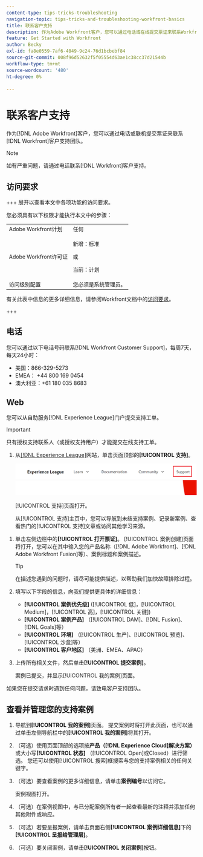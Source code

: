 ```yaml
---
content-type: tips-tricks-troubleshooting
navigation-topic: tips-tricks-and-troubleshooting-workfront-basics
title: 联系客户支持
description: 作为Adobe Workfront客户，您可以通过电话或在线提交票证来联系Workfront客户支持团队。 本文包括联系客户支持以及查看和管理支持案例的说明。
feature: Get Started with Workfront
author: Becky
exl-id: fa8e0559-7af6-4049-9c24-76d1bcbebf84
source-git-commit: 008f96d52632f5f05554d63ae1c38cc37d21544b
workflow-type: tm+mt
source-wordcount: '480'
ht-degree: 0%

---
```


# 联系客户支持

<!--Audited: 12/2023-->

<!--
<p>(We need to keep this as a standalone article. It is linked in multiple articles and FAQs.)</p>
-->

作为[!DNL Adobe Workfront]客户，您可以通过电话或联机提交票证来联系[!DNL Workfront]客户支持团队。

>[!NOTE]
>
>如有严重问题，请通过电话联系[!DNL Workfront]客户支持。

## 访问要求

+++ 展开以查看本文中各项功能的访问要求。

您必须具有以下权限才能执行本文中的步骤：

<table style="table-layout:auto"> 
 <col> 
 <col> 
 <tbody> 
  <tr> 
   <td role="rowheader">Adobe Workfront计划</td> 
   <td>任何</td> 
  </tr> 
  <tr> 
  <tr> 
   <td role="rowheader">Adobe Workfront许可证</td> 
   <td><p>新增：标准</p>
       <p>或</p>
       <p>当前：计划</p></td>
  </tr> 
  </tr> 
  <tr> 
   <td role="rowheader">访问级别配置</td> 
   <td>您必须是系统管理员。</td>
  </tr> 
 </tbody> 
</table>

有关此表中信息的更多详细信息，请参阅Workfront文档中的[访问要求](/help/quicksilver/administration-and-setup/add-users/access-levels-and-object-permissions/access-level-requirements-in-documentation.md)。

+++

## 电话

您可以通过以下电话号码联系[!DNL Workfront Customer Support]，每周7天，每天24小时：

* 美国：866-329-5273
* EMEA： +44 800 169 0454
* 澳大利亚：+61 180 035 8683

<!--Old numbers - before 2/10/2025:

* US: 844-306-HELP(4357)
* EMEA: +44 1256 274200
* Australia: +61 1800 849259

-->

## Web

您可以从自助服务[!DNL Experience League]门户提交支持工单。

>[!IMPORTANT]
>
>只有授权支持联系人（或授权支持用户）才能提交在线支持工单。


1. 从[[!DNL Experience League]](https://experienceleague.adobe.com)网站，单击页面顶部的&#x200B;**[!UICONTROL 支持]**。

   ![](assets/experience-league-top-navigation-with-support-highlighted.png)

   [!UICONTROL 支持]页面打开。

   从[!UICONTROL 支持]主页中，您可以导航到未结支持案例、记录新案例、查看热门的[!UICONTROL 支持]文章或访问其他学习来源。

<!--1. To submit a case, select the option **[!UICONTROL Open a support case]**, then click **[!UICONTROL Sign] In**.-->

1. 单击左侧边栏中的&#x200B;**[!UICONTROL 打开票证]**。
[!UICONTROL 案例创建]页面将打开，您可以在其中输入您的产品名称（[!DNL Adobe Workfront]、[!DNL Adobe Workfront Fusion]等）、案例标题和案例描述。

   >[!TIP]
   >
   >在描述您遇到的问题时，请尽可能提供描述，以帮助我们加快故障排除过程。


1. 填写以下字段的信息，向我们提供更具体的详细信息：

   * **[!UICONTROL 案例优先级]** ([!UICONTROL 低]，[!UICONTROL Medium]，[!UICONTROL 高]，[!UICONTROL 关键])
   * **[!UICONTROL 案例产品]** （[!UICONTROL DAM]、[!DNL Fusion]、[!DNL Goals]等）
   * **[!UICONTROL 环境]** （[!UICONTROL 生产]、[!UICONTROL 预览]、[!UICONTROL 沙盒]等）
   * **[!UICONTROL 客户地区]** （美洲、EMEA、APAC）

1. 上传所有相关文件，然后单击&#x200B;**[!UICONTROL 提交案例]**。

   案例已提交，并显示[!UICONTROL 我的案例]页面。

   <!--
   [](assets/all-cases-list-exl-support-portal.png)
   -->

如果您在提交请求时遇到任何问题，请致电客户支持团队。


## 查看并管理您的支持案例

1. 导航到&#x200B;**[!UICONTROL 我的案例]**&#x200B;页面。 提交案例时将打开此页面，也可以通过单击左侧导航栏中的&#x200B;**[!UICONTROL 我的案例]**&#x200B;将其打开。

1. （可选）使用页面顶部的选项按&#x200B;**产品（[!DNL Experience Cloud]解决方案）**&#x200B;或大小写&#x200B;**[!UICONTROL 状态]** （[!UICONTROL Open]或Closed）进行筛选。 您还可以使用[!UICONTROL 搜索]框搜索与您的支持案例相关的任何关键字。

1. （可选）要查看案例的更多详细信息，请单击&#x200B;**案例编号**&#x200B;以访问它。

   案例视图打开。

1. （可选）在案例视图中，与已分配案例所有者一起查看最新的注释并添加任何其他附件或响应。

1. （可选）若要呈报案例，请单击页面右侧&#x200B;**[!UICONTROL 案例详细信息]**&#x200B;下的&#x200B;**[!UICONTROL 呈报给管理层]**。

1. （可选）要关闭案例，请单击&#x200B;**[!UICONTROL 关闭案例]**&#x200B;按钮。


<!--drafted: I took the information above from this blog post by Jon Chen (on September 13, 2022): https://experienceleaguecommunities.adobe.com/t5/workfront-blogs/how-to-submit-a-support-ticket-on-experience-league/ba-p/461737)

- this is the information that was there before - pointing to WorkfrontOne: 

If you are logged in as an Authorized Support Contact, you can contact Workfront Customer Support through the Workfront One site and create a case, formally called a ticket.

1. Log in to [**one.workfront.com**](https://one.workfront.com/) as an Authorized Support Contact.
1. On the **Home** page, click **Support**.

   ![](assets/supporthome-350x138.png)

   The Customer Support page displays.

   >[!NOTE]
   >
   >If you don't see the Support option on the Home page, you are not an Authorized Support Contact. Your Workfront administrator can contact Workfront Customer Support and request you be added an Authorized Support Contact. If you are the only Workfront administrator for your organization, contact the Workfront Support team by phone.

1. Complete the fields in the **Create a Support Case** form. All fields are required.  

   <table style="table-layout:auto">
    <tr>
        <td><strong>Subject</strong></td>
        <td>Type a brief question or explanation of the issue you are experiencing.</td>
    </tr>
    <tr>
        <td><strong>Description</strong></td>
        <td>Type a detailed description of the issue. Include as much information as possible.</td>
    </tr>
    <tr>
        <td><strong>Priority</strong></td>
        <td> </td>
    </tr>
    <tr>
        <td><strong>Case Product</strong></td>
        <td>Select the product in which you are experiencing the issue. If the issue is not related to a specific product, select None.</td>
    </tr>
    <tr>
        <td><strong>Product Area</strong></td>
        <td>Select the area of the product that best relates to the issue. If the related area is not listed in the drop-down menu, select Not Listed.</td>
    </tr>
    <tr>
        <td><strong>Environment</strong></td>
        <td>Select the environment in which the issue occurs. If you are seeing the issue in both the Production and Sandbox environments, please select Production.</td>
    </tr>
    <tr>
        <td><strong>Customer Region</strong></td>
        <td> </td>
    </tr>
   </table>

1. (Optional) Attach a file, such as an image or video file.

   1. At the bottom of the form, click **Upload File**.
   1. Click **Upload File**, then browse for and select the desired file.

      ![](assets/supportselectfile-350x368.png)

   1. Click **Done** to upload the file to the case.

1. Click **Submit** to submit the case to Workfront Customer Support.

-->


